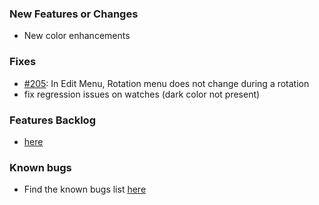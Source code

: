 ### New Features or Changes

- New color enhancements

### Fixes

- [#205](https://github.com/lgs1920/studio/issues/205): In Edit Menu, Rotation menu does not change during a rotation
- fix regression issues on watches (dark color not present)

### Features Backlog

- [here](https://github.com/lgs1920/studio/issues?q=is%3Aissue%20state%3Aopen%20type%3AFeature)

### Known bugs

- Find the known bugs list [here](https://github.com/lgs1920/studio/issues?q=is%3Aissue%20state%3Aopen%20type%3ABug)

